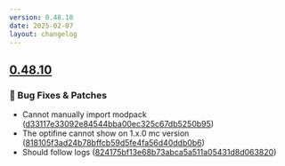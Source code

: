```yaml
---
version: 0.48.10
date: 2025-02-07
layout: changelog
---
```

## [0.48.10](#0.48.10)
### 🐛 Bug Fixes & Patches

- Cannot manually import modpack ([d33117e33092e84544bba00ec325c67db5250b95](https://github.com/Voxelum/x-minecraft-launcher/commit/d33117e33092e84544bba00ec325c67db5250b95))
- The optifine cannot show on 1.x.0 mc version ([818105f3ad24b78bffcb59d5fe4fa56d40ddb0b6](https://github.com/Voxelum/x-minecraft-launcher/commit/818105f3ad24b78bffcb59d5fe4fa56d40ddb0b6))
- Should follow logs ([824175bf13e68b73abca5a511a05431d8d063820](https://github.com/Voxelum/x-minecraft-launcher/commit/824175bf13e68b73abca5a511a05431d8d063820))
